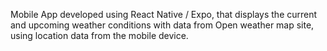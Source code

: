 Mobile App developed using React Native / Expo, that displays the current and upcoming weather conditions with data from Open weather map site, using location data from the mobile device.
